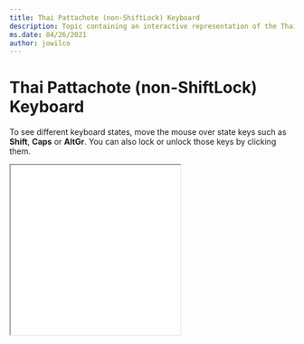 ```yaml
--- 
title: Thai Pattachote (non-ShiftLock) Keyboard 
description: Topic containing an interactive representation of the Thai Pattachote (non-ShiftLock) Keyboard 
ms.date: 04/26/2021 
author: jowilco 
--- 
```

 
# Thai Pattachote (non-ShiftLock) Keyboard 
 
To see different keyboard states, move the mouse over state keys such as **Shift**, **Caps** or **AltGr**. You can also lock or unlock those keys by clicking them. 
 
<iframe src="kbdth3.html" height="300"></iframe> 
